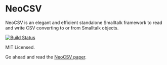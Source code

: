 NeoCSV
======

NeoCSV is an elegant and efficient standalone Smalltalk framework to read and write CSV converting to or from Smalltalk objects.

[![Build Status](https://travis-ci.org/svenvc/NeoCSV.svg?branch=master)](https://travis-ci.org/svenvc/NeoCSV)

MIT Licensed.

Go ahead and read the [NeoCSV paper](https://github.com/svenvc/docs/blob/master/neo/neo-csv-paper.md).

